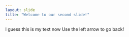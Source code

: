 ```yaml
---
layout: slide
title: "Welcome to our second slide!"
---
```

I guess this is my text now
Use the left arrow to go back!
